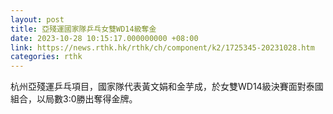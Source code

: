 ```yaml
---
layout: post
title: 亞殘運國家隊乒乓女雙WD14級奪金
date: 2023-10-28 10:15:17.000000000 +08:00
link: https://news.rthk.hk/rthk/ch/component/k2/1725345-20231028.htm
categories: rthk
---
```


杭州亞殘運乒乓項目，國家隊代表黃文娟和金芋成，於女雙WD14級決賽面對泰國組合，以局數3:0勝出奪得金牌。
